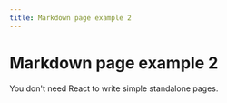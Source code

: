 ```yaml
---
title: Markdown page example 2
---
```



# Markdown page example 2

You don't need React to write simple standalone pages.